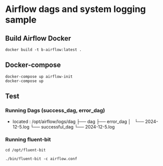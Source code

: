 # Airflow dags and system logging sample

## Build Airflow Docker 
```shell
docker build -t b-airflow:latest .
```

## Docker-compose
```shell
docker-compose up airflow-init
docker-compose up
```

## Test
### Running Dags (success_dag, error_dag)
- located : /opt/airflow/logs/dag
  ├── dag
  ├── error_dag
  │   └── 2024-12-5.log
  └── successful_dag
      └── 2024-12-5.log

### Running fluent-bit 
```shell
cd /opt/fluent-bit

./bin/fluent-bit -c airflow.conf
```
